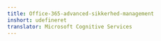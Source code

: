 ```yaml
---
title: Office-365-advanced-sikkerhed-management
inshort: udefineret
translator: Microsoft Cognitive Services
---
```




